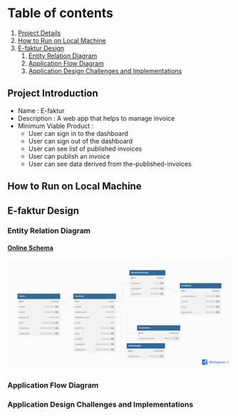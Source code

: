 # Table of contents
1. [Project Details](#project-details)
2. [How to Run on Local Machine](#how-to-run-on-local-machine)
3. [E-faktur Design](#e-faktur-design)
    1. [Entity Relation Diagram](#entity-relation-diagram)
    2. [Application Flow Diagram](#application-flow-diagram)
    3. [Application Design Challenges and Implementations](#application-design-challenges-and-implementations)

## Project Introduction

- Name : E-faktur
- Description : A web app that helps to manage invoice
- Minimum Viable Product :
    - User can sign in to the dashboard
    - User can sign out of the dashboard
    - User can see list of published invoices
    - User can publish an invoice
    - User can see data derived from the-published-invoices

## How to Run on Local Machine

## E-faktur Design

### Entity Relation Diagram

#### [Online Schema](https://dbdiagram.io/d/e-faktur-65ef2361b1f3d4062ca396c4)
![e-faktur-ERD](./assets/Entity_Relation_Diagram.png)

### Application Flow Diagram

### Application Design Challenges and Implementations